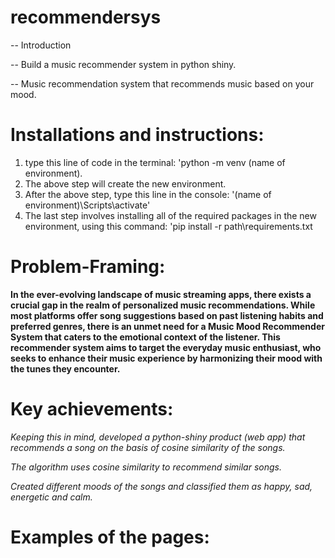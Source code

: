 # recommendersys
-- Introduction

-- Build a music recommender system in python shiny.

-- Music recommendation system that recommends music based on your mood. 

# Installations and instructions:
1. type this line of code in the terminal: 'python -m venv (name of environment).
2. The above step will create the new environment.
3. After the above step, type this line in the console: '(name of environment)\Scripts\activate'
4. The last step involves installing all of the required packages in the new environment, using this command: 'pip install -r path\requirements.txt


# Problem-Framing:

**In the ever-evolving landscape of music streaming apps, there exists a crucial gap in the realm of personalized music recommendations. While most platforms offer song suggestions based on past listening habits and preferred genres, there is an unmet need for a Music Mood Recommender System that caters to the emotional context of the listener. This recommender system aims to target the everyday music enthusiast, who seeks to enhance their music experience by harmonizing their mood with the tunes they encounter.**

# Key achievements:

*Keeping this in mind, developed a python-shiny product (web app) that recommends a song on the basis of cosine similarity of the songs.*

*The algorithm uses cosine similarity to recommend similar songs.*

*Created different moods of the songs and classified them as happy, sad, energetic and calm.*


# Examples of the pages:




